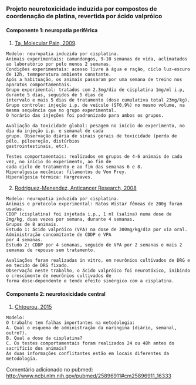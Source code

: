 ### Projeto neurotoxicidade induzida por compostos de coordenação de platina, revertida por ácido valpróico

#### Componente 1: neuropatia periférica

1. [Ta, Molecular Pain, 2009](https://github.com/fhcflx/pain/blob/master/oxaliplatina/Ta_MP_2009_oxaliplatin_cisplatin_pain_model.pdf).
```
Modelo: neuropatia induzida por cisplatina.
Animais experimentais: camundongos, 9-10 semanas de vida, aclimatados ao laboratório por pelo menos 2 semanas.
Condições experimentais: acesso livre à água e ração, ciclo luz-escuro de 12h, temnperatura ambiente constante.
Após a habituação, os animais passaram por uma semana de treino nos aparatos comportamentais.
Grupo experimental: tratados com 2.3mg/dia de cisplatina 1mg/ml i.p, durante 5 dias, seguidos de 5 dias de
intervalo e mais 5 dias de tratamento (dose cumulativa total 23mg/kg).
Grupo controle: injeção i.p. de veículo (SF0,9%) no mesmo volume, na mesma sequência que no grupo experimental.
O horário das injeções foi padronizado para ambos os grupos.
```
```
Avaliação da toxicidade global: pesagem no início do experimento, no dia da injeção i.p. e semanal de cada
grupo. Observação diária de sinais gerais de toxicidade (perda de pêlo, piloereção, distúrbios
gastrointestinais, etc).
```
```
Testes comportamentais: realizados em grupos de 4-6 animais de cada vez, no início do experimento, ao fim de
cada ciclo de tratamento e ao fim das semanas 6 e 8.
Hiperalgesia mecânica: filamentos de Von Frey.
Hiperalgesia térmica: Hargreaves.
```

2. [Rodriguez-Menendez, Anticancer Research, 2008](https://github.com/fhcflx/pain/blob/master/oxaliplatina/2008_Valproate_Cisplatin_Protective_Neuropathy.pdf)
```
Modelo: neuropatia induzida por cisplatina.
Animais e protocolo experimental: Ratos Wistar fêmeas de 200g foram usadas.
CDDP (cisplatina) foi injetada i.p., 1 ml (salina) numa dose de 2mg/kg, duas vezes por semana, durante 4 semanas.
Grupos de 8 animais.
Estudo 1: ácido valpróico (VPA) na dose de 300mg/kg/dia por via oral. Administração concomitante de CDDP e VPA
por 4 semanas.
Estudo 2: CDDP por 4 semanas, seguido de VPA por 2 semanas e mais 2 semanas de repouso sem tratamento.
```
```
Avaliações foram realizadas in vitro, em neurônios cultivados de DRG e em tecido de DRG fixado.
Observação neste trabalho, o ácido valpróico foi neurotóxico, inibindo o crescimento de neurônios cultivados de
forma dose-dependente e tendo efeito sinérgico com a cisplatina.
```

#### Componente 2: neurotoxicidade central

1. [Chtourou, 2015](https://github.com/fhcflx/pain/blob/master/platinas/Chtourou_JMN_2015_naringin.pdf)
```
Modelo:
O trabalho tem falhas importantes na metodologia:
A. Qual o esquema de administração da naringina (diário, semanal, outro?).
B. Qual a dose da cisplatina?
C. Os testes comportamentais foram realizados 24 ou 48h antes do sacrifício dos animais?
As duas informações conflitantes estão em locais diferentes da metodologia.
```
Comentário adicionado no pubmed: http://www.ncbi.nlm.nih.gov/pubmed/25896911#cm25896911_16333
